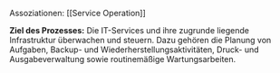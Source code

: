Assoziationen: [[Service Operation]]

**Ziel des Prozesses:**
Die IT-Services und ihre zugrunde liegende Infrastruktur überwachen und steuern. Dazu gehören die Planung von Aufgaben, Backup- und Wiederherstellungsaktivitäten, Druck- und Ausgabeverwaltung sowie routinemäßige Wartungsarbeiten.